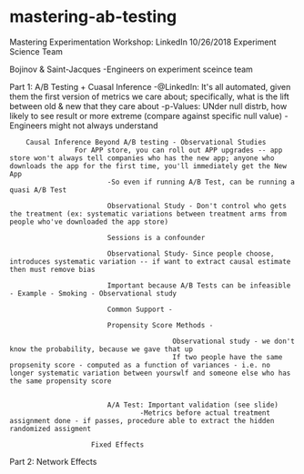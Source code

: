 # mastering-ab-testing


Mastering Experimentation Workshop: LinkedIn 
10/26/2018
Experiment Science Team


Bojinov & Saint-Jacques
-Engineers on experiment sceince team

Part 1: A/B Testing + Cuasal Inference
    -@LinkedIn: It's all automated, given them the first version of metrics we care about; specifically, what is the lift between old & new that they care about
    -p-Values: UNder null distrb, how likely to see result or more extreme (compare against specific null value)
							-Engineers might not always understand 

		Causal Inference Beyond A/B testing - Observational Studies 
					For APP store, you can roll out APP upgrades -- app store won't always tell companies who has the new app; anyone who downloads the app for the first time, you'll immediately get the New App 
							-So even if running A/B Test, can be running a quasi A/B Test
							
							Observational Study - Don't control who gets the treatment (ex: systematic variations between treatment arms from people who've downloaded the app store)
							
							Sessions is a confounder 
							
							Observational Study- Since people choose, introduces systematic variation -- if want to extract causal estimate then must remove bias
							
							Important because A/B Tests can be infeasible - Example - Smoking - Observational study

							Common Support - 
									
							Propensity Score Methods -
											
											Observational study - we don't know the probability, because we gave that up
											If two people have the same propsenity score - computed as a function of variances - i.e. no longer systematic variation between yourswlf and someone else who has the same propensity score
											
											
							A/A Test: Important validation (see slide) 
									-Metrics before actual treatment assignment done - if passes, procedure able to extract the hidden randomized assigment
									
						Fixed Effects			
										



Part 2: Network Effects


